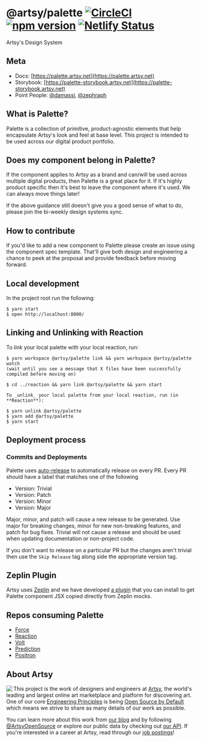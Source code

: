 # @artsy/palette [![CircleCI](https://circleci.com/gh/artsy/palette.svg?style=shield)](https://circleci.com/gh/artsy/palette) [![npm version](https://badge.fury.io/js/%40artsy%2Fpalette.svg)](https://www.npmjs.com/package/@artsy/palette) [![Netlify Status](https://api.netlify.com/api/v1/badges/beb9e8d7-10cc-4a2e-99bb-0d4c6f46db82/deploy-status)](https://app.netlify.com/sites/artsy-palette/deploys)

Artsy's Design System

## Meta

- Docs: [https://palette.artsy.net](https://palette.artsy.net)
- Storybook: [https://palette-storybook.artsy.net](https://palette-storybook.artsy.net)
- Point People: [@damassi](https://github.com/damassi), [@zephraph](https://github.com/zephraph)

## What is Palette?

Palette is a collection of primitive, product-agnostic elements that help encapsulate Artsy's look and feel at base level. This project is intended to be used
across our digital product portfolio.

## Does my component belong in Palette?

If the component applies to Artsy as a brand and can/will be used across multiple digital products, then Palette is a great place for it. If it's highly product
specific then it's best to leave the component where it's used. We can always move things later!

If the above guidance still doesn't give you a good sense of what to do, please join the bi-weekly design systems sync.

## How to contribute

If you'd like to add a new component to Palette please create an issue using the component spec template. That'll give both design and engineering a chance
to peek at the proposal and provide feedback before moving forward.

## Local development

In the project root run the following:

```
$ yarn start
$ open http://localhost:8000/
```

## Linking and Unlinking with Reaction

To _link_ your local palette with your local reaction, run:

```
$ yarn workspace @artsy/palette link && yarn workspace @artsy/palette watch
(wait until you see a message that X files have been successfully compiled before moving on)

$ cd ../reaction && yarn link @artsy/palette && yarn start

To _unlink_ your local palette from your local reaction, run (in **Reaction**):

$ yarn unlink @artsy/palette
$ yarn add @artsy/palette
$ yarn start

```

## Deployment process

### Commits and Deployments

Palette uses [auto-release](https://github.com/intuit/auto-release#readme) to automatically release on every PR. Every PR should have a label that matches one of the following

- Version: Trivial
- Version: Patch
- Version: Minor
- Version: Major

Major, minor, and patch will cause a new release to be generated. Use major for breaking changes, minor for new non-breaking features,
and patch for bug fixes. Trivial will not cause a release and should be used when updating documentation or non-project code.

If you don't want to release on a particular PR but the changes aren't trivial then use the `Skip Release` tag along side the appropriate version tag.

## Zeplin Plugin

Artsy uses [Zeplin](https://app.zeplin.io/) and we have developed [a plugin](https://github.com/artsy/palette-zeplin-extension) that you can install to get Palette component JSX copied directly from Zeplin mocks.

## Repos consuming Palette

- [Force](https://github.com/artsy/force)
- [Reaction](https://github.com/artsy/reaction)
- [Volt](https://github.com/artsy/volt)
- [Prediction](https://github.com/artsy/prediction)
- [Positron](https://github.com/artsy/positron)

## About Artsy

<a href="https://www.artsy.net/">
  <img align="left" src="https://avatars2.githubusercontent.com/u/546231?s=200&v=4"/>
</a>

This project is the work of designers and engineers at [Artsy][footer_website], the
world's leading and largest online art marketplace and platform for discovering art.
One of our core [Engineering Principles][footer_principles] is being [Open
Source by Default][footer_open] which means we strive to share as many details
of our work as possible.

You can learn more about this work from [our blog][footer_blog] and by following
[@ArtsyOpenSource][footer_twitter] or explore our public data by checking out
[our API][footer_api]. If you're interested in a career at Artsy, read through
our [job postings][footer_jobs]!

[footer_website]: https://www.artsy.net/
[footer_principles]: culture/engineering-principles.md
[footer_open]: culture/engineering-principles.md#open-source-by-default
[footer_blog]: https://artsy.github.io/
[footer_twitter]: https://twitter.com/ArtsyOpenSource
[footer_api]: https://developers.artsy.net/
[footer_jobs]: https://www.artsy.net/jobs
